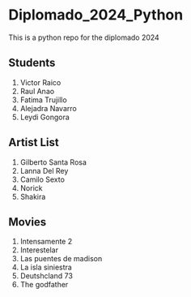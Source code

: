# Diplomado_2024_Python
This is a python repo for the diplomado 2024

## Students
1. Victor Raico
2. Raul Anao
3. Fatima Trujillo
4. Alejadra Navarro
5. Leydi Gongora

## Artist List
1. Gilberto Santa Rosa
2. Lanna Del Rey
3. Camilo Sexto
4. Norick
5. Shakira

## Movies
1. Intensamente 2
2. Interestelar
3. Las puentes de madison
4. La isla siniestra
5. Deutshcland 73
6. The godfather
